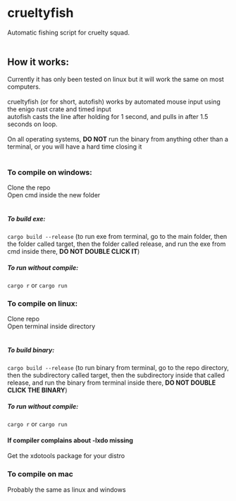 # crueltyfish
Automatic fishing script for cruelty squad. <br>
<br>
## How it works:
Currently it has only been tested on linux but it will work the same on most computers. <br>
<br>
crueltyfish (or for short, autofish) works by automated mouse input using the enigo rust crate and timed input <br>
autofish casts the line after holding for 1 second, and pulls in after 1.5 seconds on loop. <br>
<br>
On all operating systems, **DO NOT** run the binary from anything other than a terminal, or you will have a hard time closing it <br>
<br>
### To compile on windows:
Clone the repo <br>
Open cmd inside the new folder <br>
<br>
##### To build exe:
`cargo build --release` (to run exe from terminal, go to the main folder, then the folder called target, then the folder called release, and run the exe from cmd inside there, **DO NOT DOUBLE CLICK IT**)
##### To run without compile:
`cargo r` or `cargo run`

### To compile on linux:
Clone repo <br>
Open terminal inside directory <br>
<br>
##### To build binary:
`cargo build --release` (to run binary from terminal, go to the repo directory, then the subdirectory called target, then the subdirectory inside that called release, and run the binary from terminal inside there, **DO NOT DOUBLE CLICK THE BINARY**)
##### To run without compile:
`cargo r` or `cargo run` <br>
#### If compiler complains about -lxdo missing
Get the xdotools package for your distro

### To compile on mac
Probably the same as linux and windows
